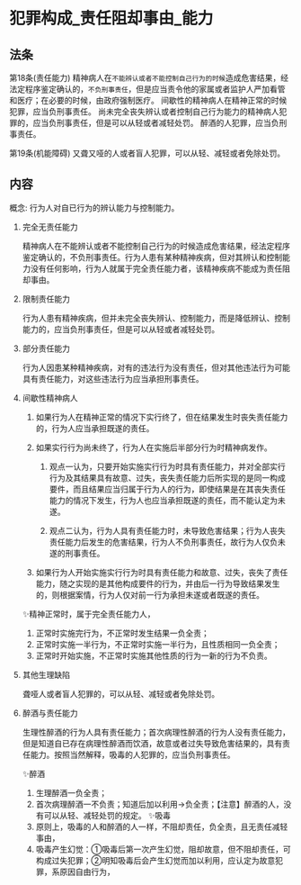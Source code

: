 # 犯罪构成_责任阻却事由_能力

## 法条

第18条(责任能力) 精神病人在`不能辨认或者不能控制自己行为的时候`造成危害结果，经法定程序鉴定确认的，`不负刑事责任`，但是应当责令他的家属或者监护人严加看管和医疗；在必要的时候，由政府强制医疗。
间歇性的精神病人在精神正常的时候犯罪，应当负刑事责任。
尚未完全丧失辨认或者控制自己行为能力的精神病人犯罪的，应当负刑事责任，但是可以从轻或者减轻处罚。
醉酒的人犯罪，应当负刑事责任。

第19条(机能障碍) 又聋又哑的人或者盲人犯罪，可以从轻、减轻或者免除处罚。


## 内容
概念: 行为人对自已行为的辨认能力与控制能力。

1. 完全无责任能力

    精神病人在不能辨认或者不能控制自己行为的时候造成危害结果，经法定程序鉴定确认的，不负刑事责任。行为人患有某种精神疾病，但对其辨认和控制能力没有任何影响，行为人就属于完全责任能力者，该精神疾病不能成为责任阻却事由。

2. 限制责任能力

    行为人患有精神疾病，但并未完全丧失辨认、控制能力，而是降低辨认、控制能力的，应当负刑事责任，但是可以从轻或者减轻处罚。


3. 部分责任能力

    行为人因患某种精神疾病，对有的违法行为没有责任，但对其他违法行为可能具有责任能力，对这些违法行为应当承担刑事责任。

4. 间歇性精神病人

    1. 如果行为人在精神正常的情况下实行终了，但在结果发生时丧失责任能力的，行为人应当承担既遂的责任。
    2. 如果实行行为尚未终了，行为人在实施后半部分行为时精神病发作。

        1. 观点一认为，只要开始实施实行行为时具有责任能力，并对全部实行行为及其结果具有故意、过失，丧失责任能力后所实现的是同一构成要件，而且结果应当归属于行为人的行为，即使结果是在其丧失责任能力的情况下发生，行为人也应当承担既遂的责任，而不能认定为未遂。

        2. 观点二认为，行为人具有责任能力时，未导致危害结果；行为人丧失责任能力后发生的危害结果，行为人不负刑事责任，故行为人仅负未遂的刑事责任。

    3. 如果行为人开始实施实行行为时具有责任能力和故意、过失，丧失了责任能力，随之实现的是其他构成要件的行为，并由后一行为导致结果发生的，则根据案情，行为人仅对前一行为承担未遂或者既遂的责任。

    ✨精神正常时，属于完全责任能力人，
    1. 正常时实施完行为，不正常时发生结果一负全责；
    2. 正常时实施一半行为，不正常时实施一半行为，且性质相同一负全责；
    3. 正常时开始实施，不正常时实施其他性质的行为一新的行为不负责。

5. 其他生理缺陷

    聋哑人或者盲人犯罪的，可以从轻、减轻或者免除处罚。

6. 醉酒与责任能力

    生理性醉酒的行为人具有责任能力；首次病理性醉酒的行为人没有责任能力，但是知道自已存在病理性醉酒而饮酒，故意或者过失导致危害结果的，具有责任能力。按照当然解释，吸毒的人犯罪的，应当负刑事责任。

    ✨醉酒
    1. 生理醉酒一负全责；
    2. 首次病理醉酒一不负责；知道后加以利用→负全责；【注意】醉酒的人，没有可以从轻、减轻处罚的规定。
    ✨吸毒
    1. 原则上，吸毒的人和醉酒的人一样，不阻却责任，负全责，且无责任减轻事由，
    2. 吸毒产生幻觉：①吸毒后第一次产生幻觉，阻却故意，但不阻却责任，可构成过失犯罪；②明知吸毒后会产生幻觉而加以利用，应认定为故意犯罪，系原因自由行为，






























